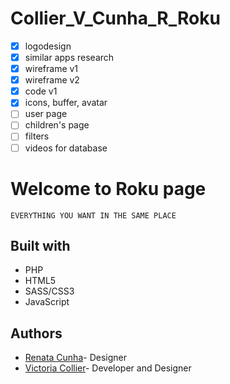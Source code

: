 # Collier_V_Cunha_R_Roku

- [x] logodesign
- [x] similar apps research
- [x] wireframe v1
- [x] wireframe v2
- [x] code v1
- [x] icons, buffer, avatar
- [ ] user page
- [ ] children's page
- [ ] filters
- [ ] videos for database

# Welcome to Roku page
```EVERYTHING YOU WANT IN THE SAME PLACE```

## Built with

* PHP
* HTML5
* SASS/CSS3
* JavaScript

## Authors
- [Renata Cunha](https://github.com/Re-01)- Designer
- [Victoria Collier](https://github.com/vcollier)- Developer and Designer
